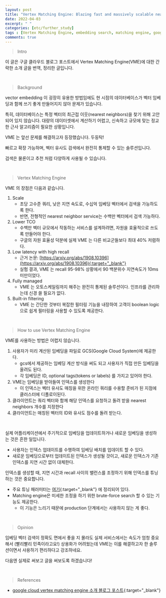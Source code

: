 ```yaml
---
layout: post
title: "Vertex Matching Engine: Blazing fast and massively scalable nearest neighbor search"
date: 2022-04-03
excerpt: " "
categories: [etc/further_study]
tags : [Vertex Matching Engine, embedding search, matching engine, google, gcs, search engine]
comments: true
---
```


> <subtitle> Intro </subtitle>

이 글은 구글 클라우드 블로그 포스트에서 Vertex Matching Engine(VME)에 대한 간략한 소개 글을 번역, 정리한 글입니다.

<br>

> <subtitle> Background </subtitle>

vector embedding 이 굉장히 유용한 방법임에도 현 시점의 데이터베이스가 벡터 임베딩과 함께 쓰기 좋게 만들어지지 않아 문제가 있습니다.

특히, 데이터베이스는 특정 벡터의 최근접 이웃(nearest neighbors)을 찾기 위해 고안되어 있지 않습니다. 
대량의 데이터셋에서 계산하기 어렵고, 신속하고 규모에 맞는 정교한 근사 알고리즘이 필요한 상황입니다.

VME 는 앞선 문제를 해결하고자 등장했습니다. 두둥탁! 

빠르고 확장 가능하며, 벡터 유사도 검색에서 완전히 통제할 수 있는 솔루션입니다.

검색은 물론이고 추천 처럼 다양하게 사용될 수 있습니다.


<br>

> <subtitle> Vertex Matching Engine </subtitle>

VME 의 장점은 다음과 같습니다.

1. Scale
    * 초당 고수준 쿼리, 낮은 지연 속도로, 수십억 임베딩 벡터에서 검색을 가능하도록 한다.
    * 반면, 전형적인 nearest neighbor service는 수백만 벡터에서 검색 가능하다.
2. Lower TCO
    * 수백만 벡터 규모에서 작동하는 서비스를 설계하려면, 자원을 효율적으로 쓰도록 만들어야 한다.
    * 구글의 자원 효율성 덕분에 실제 VME 는 다른 비교군들보다 최대 40% 저렴하다.
3. Low latency with high recall
    * 근거 논문: [https://arxiv.org/abs/1908.10396](https://arxiv.org/abs/1908.10396){:target="_blank"}
    * 실험 결과, VME 는 recall 95-98% 상황에서 90 백분위수 지연속도가 10ms 미만이었다.
4. Fully managed
    * VME 는 오토스케일링까지 해주는 완전히 통제된 솔루션이다. 인프라를 관리하는데 신경 쓸 필요가 없다.
5. Built-in filtering
    * VME 는 간단한 것부터 복잡한 필터링 기능을 내장하여 고객이 boolean logic으로 쉽게 필터링을 사용할 수 있도록 제공한다.


<br>

> <subtitle> How to use Vertex Matching Engine </subtitle>

VME를 사용하는 방법은 어렵지 않습니다.

1. 사용자가 미리 계산된 임베딩을 파일로 GCS(Google Cloud System)에 제공한다.
    - gcs에서 제공하는 임베딩 계산 방식을 써도 되고 사용자가 직접 만든 임베딩을 올려도 된다.
    - 각 임베딩은 ID, optional tags(tokens or labels) 를 가지고 있어야 한다.
1. VME는 임베딩을 받아들여 인덱스를 생성한다
    - 이 인덱스는 벡터 유사도 매칭을 위한 온라인 쿼리를 수용할 준비가 된 지점에 클러스터에 디폴로이된다.
1. 클라이언트는 쿼리 벡터와 함께 해당 인덱스를 요청하고 돌려 받을 nearest neighbors 개수를 지정한다
1. 클라이언트는 매칭된 벡터의 ID와 유사도 점수를 돌려 받는다.

<br>

실제 어플리케이션에서 주기적으로 임베딩을 업데이트하거나 새로운 임베딩을 생성하는 것은 흔한 일입니다.
* 사용자는 인덱스 업데이트를 수행하여 임베딩 배치를 업데이트 할 수 있다.
* 새로운 임베딩으로부터 업데이트된 인덱스가 생성될 것이고, 새로운 인덱스가 기존 인덱스를 지연 시간 없이 대체한다.

인덱스를 생성할 때, 지연 시간과 recall 사이의 밸런스를 조정하기 위해 인덱스를 튜닝하는 것은 중요합니다.
- 주요 튜닝 패러미터는 [여기](https://cloud.google.com/vertex-ai/docs/matching-engine/using-matching-engine#tuning_the_index){:target="_blank"} 에 정리되어 있다.
- Matching engine은 미세한 조정을 하기 위한 brute-force search 할 수 있는 기능도 제공한다. 
    - 이 기능은 느리기 때문에 production 단계에서는 사용하지 않는 게 좋다.

<br>

> <subtitle> Opinion </subtitle>

임베딩 벡터 검색이 정확도 면에서 좋을 지 몰라도 실제 서비스에서는 속도가 엄청 중요해서 (빨리빨리 민족이라고요!) 상용화가 어려웠는데 VME는 이를 해결하고자 한 솔루션이면서 사용하기 편리하다고 강조하네요.

다음엔 실제로 써보고 글을 써보도록 하겠습니다!

<br>

> <subtitle> References </subtitle>

* [google cloud vertex matching engine 소개 블로그 포스트](https://cloud.google.com/blog/products/ai-machine-learning/vertex-matching-engine-blazing-fast-and-massively-scalable-nearest-neighbor-search){:target="_blank"}

<br>